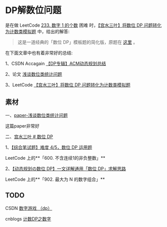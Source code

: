 # DP解数位问题

是在做 LeetCode [233. 数字 1 的个数](https://leetcode-cn.com/problems/number-of-digit-one/) 困难 时，[【宫水三叶】将数位 DP 问题转化为计数类模拟题](https://leetcode-cn.com/problems/number-of-digit-one/solution/gong-shui-san-xie-jiang-shu-wei-dp-wen-t-c9oi/) 中，给出的解答:

> 这是一道经典的「数位 DP」模板题的简化版，原题在 [这里](https://www.luogu.com.cn/problem/P1980) 。

在下面文章中也有着非常好的总结:

1、CSDN Accagain [【DP专辑】ACM动态规划总结](https://blog.csdn.net/cc_again/article/details/25866971?spm=1001.2014.3001.5502)

2、论文 [浅谈数位类统计问题](https://www.gydoc.com/p-5722.html) 

3、LeetCode [【宫水三叶】将数位 DP 问题转化为计数类模拟题](https://leetcode-cn.com/problems/number-of-digit-one/solution/gong-shui-san-xie-jiang-shu-wei-dp-wen-t-c9oi/) 



## 素材

一、[paper-浅谈数位类统计问题](https://www.gydoc.com/p-5722.html)

这篇paper非常好

二、[宫水三叶 # 数位 DP](https://mp.weixin.qq.com/mp/appmsgalbum?__biz=MzU4NDE3MTEyMA==&action=getalbum&album_id=2109028019305611264&scene=173&from_msgid=2247489051&from_itemidx=1&count=3&nolastread=1#wechat_redirect)

1、[【综合笔试题】难度 4/5，数位 DP 运用题](https://mp.weixin.qq.com/s/IKUJ7-ONV7laK0gOq02VTA)

LeetCode 上的**「600. 不含连续1的非负整数」**

2、[【动态规划の数位 DP】一文详解通用「数位 DP」求解思路](https://mp.weixin.qq.com/s/8Z7W4xVnKLL3fLpjN6zXXQ)

LeetCode 上的**「902. 最大为 N 的数字组合」**





## TODO

CSDN [数字游戏 （dp）](https://blog.csdn.net/xiaofang3a/article/details/39897737)

cnblogs [计数DP之数字](https://www.cnblogs.com/soda-ma/p/13325119.html)

